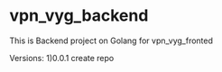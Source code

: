 # vpn_vyg_backend
This is Backend project on Golang for vpn_vyg_fronted

Versions:
1)0.0.1 create repo
